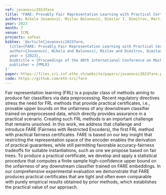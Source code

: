 ```yaml
---
ref: jovanovic2023fare
title: "FARE: Provably Fair Representation Learning with Practical Certificates"
authors: Nikola Jovanović, Mislav Balunović, Dimitar I. Dimitrov, Martin Vechev
year: 2023
month: 7
venue: ICML
projects: safeai
bibtex: '@article{jovanovic2023fare,
  title={FARE: Provably Fair Representation Learning with Practical Certificates},
  author={Jovanović, Nikola and Balunović, Mislav and Dimitrov, Dimitar I and Vechev, Martin},
  year = {2023},
  booktitle = {Proceedings of the 40th International Conference on Machine Learning},
  publisher = {PMLR}
}'
paper: https://files.sri.inf.ethz.ch/website/papers/jovanovic2023fare.pdf
code: https://github.com/eth-sri/fare
---
```


Fair representation learning (FRL) is a popular class of methods aiming to produce fair classifiers via data preprocessing. Recent regulatory directives stress the need for FRL methods that provide practical certificates, i.e., provable upper bounds on the unfairness of any downstream classifier trained on preprocessed data, which directly provides assurance in a practical scenario. Creating such FRL methods is an important challenge that remains unsolved. In this work, we address that challenge and introduce FARE (Fairness with Restricted Encoders), the first FRL method with practical fairness certificates. FARE is based on our key insight that restricting the representation space of the encoder enables the derivation of practical guarantees, while still permitting favorable accuracy-fairness tradeoffs for suitable instantiations, such as one we propose based on fair trees. To produce a practical certificate, we develop and apply a statistical procedure that computes a finite sample high-confidence upper bound on the unfairness of any downstream classifier trained on FARE embeddings. In our comprehensive experimental evaluation we demonstrate that FARE produces practical certificates that are tight and often even comparable with purely empirical results obtained by prior methods, which establishes the practical value of our approach. 

